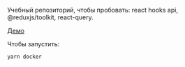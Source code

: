 Учебный репозиторий, чтобы пробовать: react hooks api, @reduxjs/toolkit, react-query.

[Демо](http://weather.alexpankin.com/)

Чтобы запустить:

```shell
yarn docker
```
